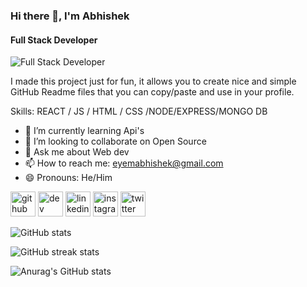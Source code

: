 ### Hi there 👋, I'm Abhishek
#### Full Stack Developer
![Full Stack Developer](https://arturssmirnovs.github.io/github-profile-readme-generator/images/banner.png)

I made this project just for fun, it allows you to create nice and simple GitHub Readme files that you can copy/paste and use in your profile.

Skills:  REACT / JS / HTML / CSS /NODE/EXPRESS/MONGO DB

- 🌱 I’m currently learning Api's 
- 👯 I’m looking to collaborate on Open Source 
- 💬 Ask me about Web dev 
- 📫 How to reach me: eyemabhishek@gmail.com 
- 😄 Pronouns: He/Him 


[<img src='https://cdn.jsdelivr.net/npm/simple-icons@3.0.1/icons/github.svg' alt='github' height='40'>](https://github.com/eyemabhishek)  [<img src='https://cdn.jsdelivr.net/npm/simple-icons@3.0.1/icons/dev-dot-to.svg' alt='dev' height='40'>](https://dev.to/eyemabhishek)  [<img src='https://cdn.jsdelivr.net/npm/simple-icons@3.0.1/icons/linkedin.svg' alt='linkedin' height='40'>](https://www.linkedin.com/in/eyemabhishek/)  [<img src='https://cdn.jsdelivr.net/npm/simple-icons@3.0.1/icons/instagram.svg' alt='instagram' height='40'>](https://www.instagram.com/eyemabhishek/)  [<img src='https://cdn.jsdelivr.net/npm/simple-icons@3.0.1/icons/twitter.svg' alt='twitter' height='40'>](https://twitter.com/eyemabhishek)  

![GitHub stats](https://github-readme-stats.vercel.app/api?username=eyemabhishek&show_icons=true&count_private=true)  

![GitHub streak stats](https://github-readme-streak-stats.herokuapp.com/?user=eyemabhishek)  

![Anurag's GitHub stats](https://github-readme-stats.vercel.app/api?username=anuraghazra&show_icons=true&theme=gruvbox)

